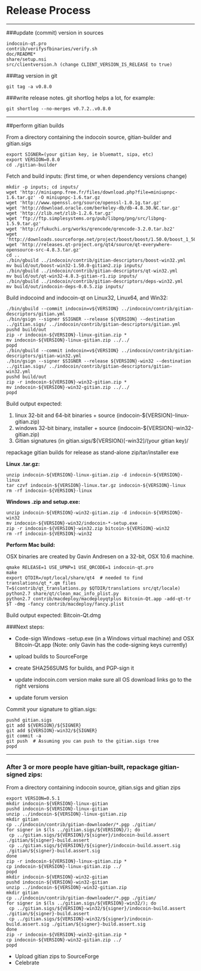 Release Process
====================

* * *

###update (commit) version in sources


	indocoin-qt.pro
	contrib/verifysfbinaries/verify.sh
	doc/README*
	share/setup.nsi
	src/clientversion.h (change CLIENT_VERSION_IS_RELEASE to true)

###tag version in git

	git tag -a v0.8.0

###write release notes. git shortlog helps a lot, for example:

	git shortlog --no-merges v0.7.2..v0.8.0

* * *

##perform gitian builds

 From a directory containing the indocoin source, gitian-builder and gitian.sigs
  
	export SIGNER=(your gitian key, ie bluematt, sipa, etc)
	export VERSION=0.8.0
	cd ./gitian-builder

 Fetch and build inputs: (first time, or when dependency versions change)

	mkdir -p inputs; cd inputs/
	wget 'http://miniupnp.free.fr/files/download.php?file=miniupnpc-1.6.tar.gz' -O miniupnpc-1.6.tar.gz
	wget 'http://www.openssl.org/source/openssl-1.0.1g.tar.gz'
	wget 'http://download.oracle.com/berkeley-db/db-4.8.30.NC.tar.gz'
	wget 'http://zlib.net/zlib-1.2.6.tar.gz'
	wget 'ftp://ftp.simplesystems.org/pub/libpng/png/src/libpng-1.5.9.tar.gz'
	wget 'http://fukuchi.org/works/qrencode/qrencode-3.2.0.tar.bz2'
	wget 'http://downloads.sourceforge.net/project/boost/boost/1.50.0/boost_1_50_0.tar.bz2'
	wget 'http://releases.qt-project.org/qt4/source/qt-everywhere-opensource-src-4.8.3.tar.gz'
	cd ..
	./bin/gbuild ../indocoin/contrib/gitian-descriptors/boost-win32.yml
	mv build/out/boost-win32-1.50.0-gitian2.zip inputs/
	./bin/gbuild ../indocoin/contrib/gitian-descriptors/qt-win32.yml
	mv build/out/qt-win32-4.8.3-gitian-r1.zip inputs/
	./bin/gbuild ../indocoin/contrib/gitian-descriptors/deps-win32.yml
	mv build/out/indocoin-deps-0.0.5.zip inputs/

 Build indocoind and indocoin-qt on Linux32, Linux64, and Win32:
  
	./bin/gbuild --commit indocoin=v${VERSION} ../indocoin/contrib/gitian-descriptors/gitian.yml
	./bin/gsign --signer $SIGNER --release ${VERSION} --destination ../gitian.sigs/ ../indocoin/contrib/gitian-descriptors/gitian.yml
	pushd build/out
	zip -r indocoin-${VERSION}-linux-gitian.zip *
	mv indocoin-${VERSION}-linux-gitian.zip ../../
	popd
	./bin/gbuild --commit indocoin=v${VERSION} ../indocoin/contrib/gitian-descriptors/gitian-win32.yml
	./bin/gsign --signer $SIGNER --release ${VERSION}-win32 --destination ../gitian.sigs/ ../indocoin/contrib/gitian-descriptors/gitian-win32.yml
	pushd build/out
	zip -r indocoin-${VERSION}-win32-gitian.zip *
	mv indocoin-${VERSION}-win32-gitian.zip ../../
	popd

  Build output expected:

  1. linux 32-bit and 64-bit binaries + source (indocoin-${VERSION}-linux-gitian.zip)
  2. windows 32-bit binary, installer + source (indocoin-${VERSION}-win32-gitian.zip)
  3. Gitian signatures (in gitian.sigs/${VERSION}[-win32]/(your gitian key)/

repackage gitian builds for release as stand-alone zip/tar/installer exe

**Linux .tar.gz:**

	unzip indocoin-${VERSION}-linux-gitian.zip -d indocoin-${VERSION}-linux
	tar czvf indocoin-${VERSION}-linux.tar.gz indocoin-${VERSION}-linux
	rm -rf indocoin-${VERSION}-linux

**Windows .zip and setup.exe:**

	unzip indocoin-${VERSION}-win32-gitian.zip -d indocoin-${VERSION}-win32
	mv indocoin-${VERSION}-win32/indocoin-*-setup.exe .
	zip -r indocoin-${VERSION}-win32.zip bitcoin-${VERSION}-win32
	rm -rf indocoin-${VERSION}-win32

**Perform Mac build:**

  OSX binaries are created by Gavin Andresen on a 32-bit, OSX 10.6 machine.

	qmake RELEASE=1 USE_UPNP=1 USE_QRCODE=1 indocoin-qt.pro
	make
	export QTDIR=/opt/local/share/qt4  # needed to find translations/qt_*.qm files
	T=$(contrib/qt_translations.py $QTDIR/translations src/qt/locale)
	python2.7 share/qt/clean_mac_info_plist.py
	python2.7 contrib/macdeploy/macdeployqtplus Bitcoin-Qt.app -add-qt-tr $T -dmg -fancy contrib/macdeploy/fancy.plist

 Build output expected: Bitcoin-Qt.dmg

###Next steps:

* Code-sign Windows -setup.exe (in a Windows virtual machine) and
  OSX Bitcoin-Qt.app (Note: only Gavin has the code-signing keys currently)

* upload builds to SourceForge

* create SHA256SUMS for builds, and PGP-sign it

* update indocoin.com version
  make sure all OS download links go to the right versions

* update forum version

Commit your signature to gitian.sigs:

	pushd gitian.sigs
	git add ${VERSION}/${SIGNER}
	git add ${VERSION}-win32/${SIGNER}
	git commit -a
	git push  # Assuming you can push to the gitian.sigs tree
	popd

-------------------------------------------------------------------------

### After 3 or more people have gitian-built, repackage gitian-signed zips:

From a directory containing indocoin source, gitian.sigs and gitian zips

	export VERSION=0.5.1
	mkdir indocoin-${VERSION}-linux-gitian
	pushd indocoin-${VERSION}-linux-gitian
	unzip ../indocoin-${VERSION}-linux-gitian.zip
	mkdir gitian
	cp ../indocoin/contrib/gitian-downloader/*.pgp ./gitian/
	for signer in $(ls ../gitian.sigs/${VERSION}/); do
	 cp ../gitian.sigs/${VERSION}/${signer}/indocoin-build.assert ./gitian/${signer}-build.assert
	 cp ../gitian.sigs/${VERSION}/${signer}/indocoin-build.assert.sig ./gitian/${signer}-build.assert.sig
	done
	zip -r indocoin-${VERSION}-linux-gitian.zip *
	cp indocoin-${VERSION}-linux-gitian.zip ../
	popd
	mkdir indocoin-${VERSION}-win32-gitian
	pushd indocoin-${VERSION}-win32-gitian
	unzip ../indocoin-${VERSION}-win32-gitian.zip
	mkdir gitian
	cp ../indocoin/contrib/gitian-downloader/*.pgp ./gitian/
	for signer in $(ls ../gitian.sigs/${VERSION}-win32/); do
	 cp ../gitian.sigs/${VERSION}-win32/${signer}/indocoin-build.assert ./gitian/${signer}-build.assert
	 cp ../gitian.sigs/${VERSION}-win32/${signer}/indocoin-build.assert.sig ./gitian/${signer}-build.assert.sig
	done
	zip -r indocoin-${VERSION}-win32-gitian.zip *
	cp indocoin-${VERSION}-win32-gitian.zip ../
	popd

- Upload gitian zips to SourceForge
- Celebrate 
